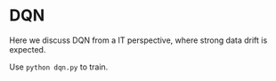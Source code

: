 # DQN

Here we discuss DQN from a IT perspective, where strong data drift is expected.

Use `python dqn.py` to train.